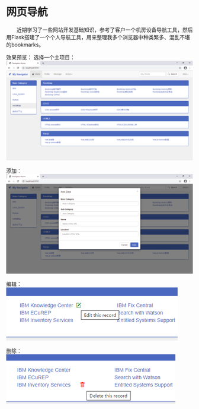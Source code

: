 # 网页导航
&#8195;&#8195;近期学习了一些网站开发基础知识，参考了客户一个机房设备导航工具，然后用Flask搭建了一个个人导航工具，用来整理我多个浏览器中种类繁多、混乱不堪的bookmarks。

效果预览：
选择一个主项目：      
![main category](home.png)

添加：   
![Add](add.png)

编辑：   
![Edit](edit.png)

删除：   
![Delete](delete.png)
